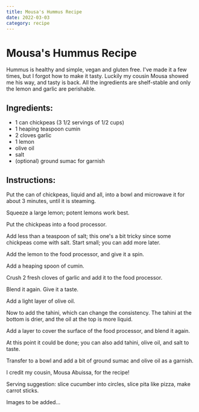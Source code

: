 ```yaml
---
title: Mousa's Hummus Recipe
date: 2022-03-03
category: recipe
---
```

# Mousa's Hummus Recipe

<!-- <img src="/img/mousas_hummus.jpg" width=400> -->

Hummus is healthy and simple, vegan and gluten free.
I've made it a few times, but I forgot how to make it tasty. Luckily my cousin Mousa showed me his way, and tasty is back.
All the ingredients are shelf-stable and only the lemon and garlic are perishable.

## Ingredients:

- 1 can chickpeas (3 1/2 servings of 1/2 cups)
- 1 heaping teaspoon cumin
- 2 cloves garlic
- 1 lemon
- olive oil
- salt
- (optional) ground sumac for garnish

## Instructions:

Put the can of chickpeas, liquid and all, into a bowl and microwave it for about 3 minutes, until it is steaming.

Squeeze a large lemon; potent lemons work best.

Put the chickpeas into a food processor.

Add less than a teaspoon of salt; this one's a bit tricky since some chickpeas come with salt. Start small; you can add more later.

Add the lemon to the food processor, and give it a spin.

<!-- <img src="/img/mousas_lemon.jpg" width=400> -->

Add a heaping spoon of cumin.

Crush 2 fresh cloves of garlic and add it to the food processor.

Blend it again. Give it a taste.

Add a light layer of olive oil.

Now to add the tahini, which can change the consistency.
The tahini at the bottom is drier, and the oil at the top is more liquid.

Add a layer to cover the surface of the food processor, and blend it again.

At this point it could be done; you can also add tahini, olive oil, and salt to taste.

Transfer to a bowl and add a bit of ground sumac and olive oil as a garnish.

I credit my cousin, Mousa Abuissa, for the recipe!

Serving suggestion: slice cucumber into circles, slice pita like pizza, make carrot sticks.

Images to be added...
